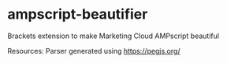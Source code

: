 # ampscript-beautifier
Brackets extension to make Marketing Cloud AMPscript beautiful

Resources:
Parser generated using https://pegjs.org/
